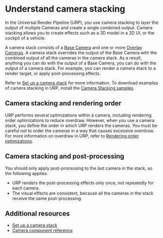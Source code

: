 # Understand camera stacking

In the Universal Render Pipeline (URP), you use camera stacking to layer the output of multiple Cameras and create a single combined output. Camera stacking allows you to create effects such as a 3D model in a 2D UI, or the cockpit of a vehicle.

A camera stack consists of a [Base Camera](../camera-types-and-render-type.md#base-camera) and one or more [Overlay Cameras](../camera-types-and-render-type.md#overlay-camera). A camera stack overrides the output of the Base Camera with the combined output of all the cameras in the camera stack. As a result, anything you can do with the output of a Base Camera, you can do with the output of a camera stack. For example, you can render a camera stack to a render target, or apply post-processing effects.

Refer to [Set up a camera stack](../camera-stacking.md) for more information. To download examples of camera stacking in URP, install the [Camera Stacking samples](../package-sample-urp-package-samples.md#camera-stacking).

## Camera stacking and rendering order

URP performs several optimizations within a camera, including rendering order optimizations to reduce overdraw. However, when you use a camera stack, you define the order in which URP renders the cameras. You must be careful not to order the cameras in a way that causes excessive overdraw. For more information on overdraw in URP, refer to [Rendering order optimizations](../cameras-advanced.md#rendering-order-optimizations).

## Camera stacking and post-processing

You should only apply post-processing to the last camera in the stack, so the following applies:

* URP renders the post-processing effects only once, not repeatedly for each camera.
* The visual effects are consistent, because all the cameras in the stack receive the same post-processing.

## Additional resources

* [Set up a camera stack](../camera-stacking.md)
* [Camera component reference](../camera-component-reference.md)
